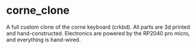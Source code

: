 # corne_clone
A full custom clone of the corne keyboard (crkbd). All parts are 3d printed and hand-constructed. Electronics are powered by the RP2040 pro micro, and everything is hand-wired.
